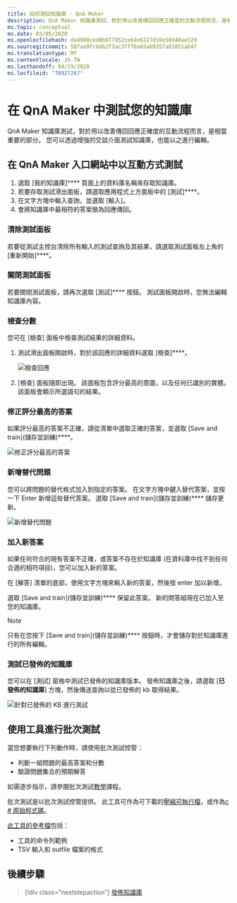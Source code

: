 ```yaml
---
title: 如何測試知識庫 - QnA Maker
description: QnA Maker 知識庫測試，對於用以改善傳回回應正確度的互動流程而言，是相當重要的部分。 您可以透過增強的交談介面測試知識庫，也能以之進行編輯。
ms.topic: conceptual
ms.date: 03/05/2020
ms.openlocfilehash: da4988ced0b077952ce64e6227d16e58d40ae329
ms.sourcegitcommit: 58faa9fcbd62f3ac37ff0a65ab9357a01051a64f
ms.translationtype: MT
ms.contentlocale: zh-TW
ms.lasthandoff: 04/29/2020
ms.locfileid: "78927267"
---
```

# <a name="test-your-knowledge-base-in-qna-maker"></a>在 QnA Maker 中測試您的知識庫

QnA Maker 知識庫測試，對於用以改善傳回回應正確度的互動流程而言，是相當重要的部分。 您可以透過增強的交談介面測試知識庫，也能以之進行編輯。

## <a name="interactively-test-in-qna-maker-portal"></a>在 QnA Maker 入口網站中以互動方式測試

1. 選取 [我的知識庫]**** 頁面上的資料庫名稱來存取知識庫。
1. 若要存取測試滑出面板，請選取應用程式上方面板中的 [測試]****。
1. 在文字方塊中輸入查詢，並選取 [輸入]。
1. 會將知識庫中最相符的答案做為回應傳回。

### <a name="clear-test-panel"></a>清除測試面板

若要從測試主控台清除所有輸入的測試查詢及其結果，請選取測試面板左上角的 [重新開始]****。

### <a name="close-test-panel"></a>關閉測試面板

若要關閉測試面板，請再次選取 [測試]**** 按鈕。 測試面板開啟時，您無法編輯知識庫內容。

### <a name="inspect-score"></a>檢查分數

您可在 [檢查] 面板中檢查測試結果的詳細資料。

1.  測試滑出面板開啟時，對於該回應的詳細資料選取 [檢查]****。

    ![檢查回應](../media/qnamaker-how-to-test-kb/inspect.png)

2.  [檢查] 面板隨即出現。 該面板包含評分最高的意圖，以及任何已識別的實體。 該面板會顯示所選語句的結果。

### <a name="correct-the-top-scoring-answer"></a>修正評分最高的答案

如果評分最高的答案不正確，請從清單中選取正確的答案，並選取 [Save and train]\(儲存並訓練\)****。

![修正評分最高的答案](../media/qnamaker-how-to-test-kb/choose-answer.png)

### <a name="add-alternate-questions"></a>新增替代問題

您可以將問題的替代格式加入到指定的答案。 在文字方塊中鍵入替代答案，並按一下 Enter 新增這些替代答案。 選取 [Save and train]\(儲存並訓練\)**** 儲存更新。

![新增替代問題](../media/qnamaker-how-to-test-kb/add-alternate-question.png)

### <a name="add-a-new-answer"></a>加入新答案

如果任何符合的現有答案不正確，或答案不存在於知識庫 (在資料庫中找不到任何合適的相符項目)，您可以加入新的答案。

在 [解答] 清單的底部，使用文字方塊來輸入新的答案，然後按 enter 加以新增。

選取 [Save and train]\(儲存並訓練\)**** 保留此答案。 新的問答組現在已加入至您的知識庫。

> [!NOTE]
> 只有在您按下 [Save and train]\(儲存並訓練\)**** 按鈕時，才會儲存對於知識庫進行的所有編輯。

### <a name="test-the-published-knowledge-base"></a>測試已發佈的知識庫

您可以在 [測試] 窗格中測試已發佈的知識庫版本。 發佈知識庫之後，請選取 [**已發佈的知識庫**] 方塊，然後傳送查詢以從已發佈的 kb 取得結果。

![針對已發佈的 KB 進行測試](../media/qnamaker-how-to-test-kb/test-against-published-kb.png)

## <a name="batch-test-with-tool"></a>使用工具進行批次測試

當您想要執行下列動作時，請使用批次測試控管：

* 判斷一組問題的最高答案和分數
* 驗證問題集合的預期解答

如需逐步指示，請參閱批次測試[教學](../Quickstarts/batch-testing.md)課程。

批次測試是以批次測試控管提供。 此工具可作為可下載的[壓縮可執行檔](https://aka.ms/qnamakerbatchtestingtool)，或作為[c # 原始程式碼](https://github.com/Azure-Samples/cognitive-services-qnamaker-csharp/tree/master/documentation-samples/batchtesting)。

[此工具的參考檔](../reference-tsv-format-batch-testing.md)包括：

* 工具的命令列範例
* TSV 輸入和 outfile 檔案的格式

## <a name="next-steps"></a>後續步驟

> [!div class="nextstepaction"]
> [發佈知識庫](./publish-knowledge-base.md)
